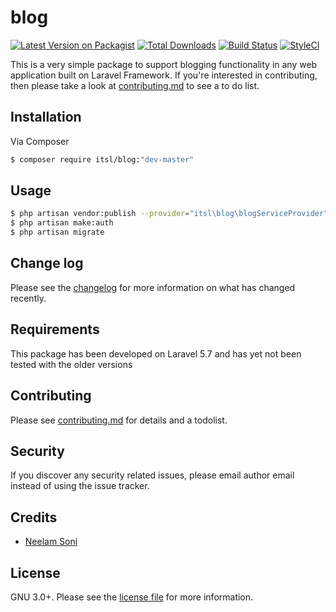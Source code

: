 # blog

[![Latest Version on Packagist][ico-version]][link-packagist]
[![Total Downloads][ico-downloads]][link-downloads]
[![Build Status][ico-travis]][link-travis]
[![StyleCI][ico-styleci]][link-styleci]

This is a very simple package to support blogging functionality in any web application built on Laravel Framework. If you're interested in contributing, then please take a look at [contributing.md](contributing.md) to see a to do list.

## Installation

Via Composer

``` bash
$ composer require itsl/blog:"dev-master"
```

## Usage

``` bash
$ php artisan vendor:publish --provider="itsl\blog\blogServiceProvider"
$ php artisan make:auth
$ php artisan migrate
```

## Change log

Please see the [changelog](changelog.md) for more information on what has changed recently.

## Requirements

This package has been developed on Laravel 5.7 and has yet not been tested with the older versions

## Contributing

Please see [contributing.md](contributing.md) for details and a todolist.

## Security

If you discover any security related issues, please email author email instead of using the issue tracker.

## Credits

- [Neelam Soni](https://github.com/dev-neelam)

## License

GNU 3.0+. Please see the [license file](https://github.com/dev-neelam/itsl-blog/blob/master/LICENSE) for more information.

[ico-version]: https://img.shields.io/packagist/v/itsl/blog.svg?style=flat-square
[ico-downloads]: https://img.shields.io/packagist/dt/itsl/blog.svg?style=flat-square
[ico-travis]: https://img.shields.io/travis/itsl/blog/master.svg?style=flat-square
[ico-styleci]: https://styleci.io/repos/12345678/shield

[link-packagist]: https://packagist.org/packages/itsl/blog
[link-downloads]: https://packagist.org/packages/itsl/blog
[link-travis]: https://travis-ci.org/itsl/blog
[link-styleci]: https://styleci.io/repos/12345678
[link-author]: https://github.com/dev-neelam
[link-contributors]: ../../contributors]
